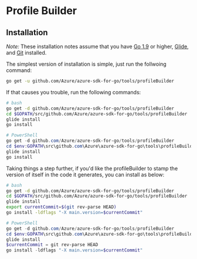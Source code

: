 # Profile Builder

## Installation

*Note:* These installation notes assume that you have [Go 1.9](https://blog.golang.org/go1.9) or higher, [Glide](http://github.com/Masterminds/glide), and [Git](https://git-scm.com/) installed.

The simplest version of installation is simple, just run the follwoing command:

``` bash
go get -u github.com/Azure/azure-sdk-for-go/tools/profileBuilder
```

If that causes you trouble, run the following commands:

``` bash
# bash
go get -d github.com/Azure/azure-sdk-for-go/tools/profileBuilder
cd $GOPATH/src/github.com/Azure/azure-sdk-for-go/tools/profileBuilder
glide install
go install
```

``` PowerShell
# PowerShell
go get -d github.com/Azure/azure-sdk-for-go/tools/profileBuilder
cd $env:GOPATH\src\github.com\Azure\azure-sdk-for-go\tools\profileBuilder
glide install
go install
```
Taking things a step further, if you'd like the profileBuilder to stamp the version of itself in the code it generates, you can install as below:

``` bash
# bash
go get -d github.com/Azure/azure-sdk-for-go/tools/profileBuilder
cd $GOPATH/src/github.com/Azure/azure-sdk-for-go/tools/profileBuilder
glide install
export currentCommit=$(git rev-parse HEAD)
go install -ldflags "-X main.version=$currentCommit"
```

``` PowerShell
# PowerShell
go get -d github.com/Azure/azure-sdk-for-go/tools/profileBuilder
cd $env:GOPATH\src\github.com\Azure\azure-sdk-for-go\tools\profileBuilder
glide install
$currentCommit = git rev-parse HEAD
go install -ldflags "-X main.version=$currentCommit"
```